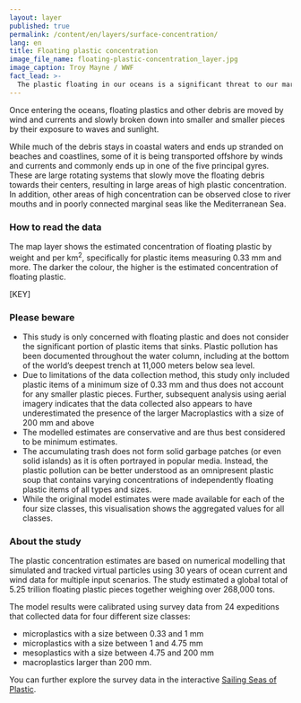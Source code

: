 ```yaml
---
layout: layer
published: true
permalink: /content/en/layers/surface-concentration/
lang: en
title: Floating plastic concentration
image_file_name: floating-plastic-concentration_layer.jpg
image_caption: Troy Mayne / WWF
fact_lead: >-
  The plastic floating in our oceans is a significant threat to our marine ecosystems. Seabirds, fish and marine mammals can become entangled in or ingest plastic debris, and as a result toxic pollutants can accumulate in the food chains. In addition to its environmental impacts, floating plastic can also adversely affect our economy, specifically the tourism and fisheries sectors.
---
```


Once entering the oceans, floating plastics and other debris are moved by wind and currents and slowly broken down into smaller and smaller pieces by their exposure to waves and sunlight.

While much of the debris stays in coastal waters and ends up stranded on beaches and coastlines, some of it is being transported offshore by winds and currents and commonly ends up in one of the five principal gyres. These are large rotating systems that slowly move the floating debris towards their centers, resulting in large areas of high plastic concentration. In addition, other areas of high concentration can be observed close to river mouths and in poorly connected marginal seas like the Mediterranean Sea.

### How to read the data

The map layer shows the estimated concentration of floating plastic by weight and per km<sup>2</sup>, specifically for plastic items measuring 0.33 mm and more. The darker the colour, the higher is the estimated concentration of floating plastic.

[KEY]

### Please beware

* This study is only concerned with floating plastic and does not consider the significant portion of plastic items that sinks. Plastic pollution has been documented throughout the water column, including at the bottom of the world’s deepest trench at 11,000 meters below sea level.
* Due to limitations of the data collection method, this study only included plastic items of a minimum size of 0.33 mm and thus does not account for any smaller plastic pieces. Further, subsequent analysis using aerial imagery indicates that the data collected also appears to have underestimated the presence of the larger Macroplastics with a size of 200 mm and above
* The modelled estimates are conservative and are thus best considered to be minimum estimates.
* The accumulating trash does not form solid garbage patches (or even solid islands) as it is often portrayed in popular media. Instead, the plastic pollution can be better understood as an omnipresent plastic soup that contains varying concentrations of independently floating plastic items of all types and sizes.
* While the original model estimates were made available for each of the four size classes, this visualisation shows the aggregated values for all classes.

### About the study

The plastic concentration estimates are based on numerical modelling that simulated and tracked virtual particles using 30 years of ocean current and wind data for multiple input scenarios. The study estimated a global total of 5.25 trillion floating plastic pieces together weighing over 268,000 tons.

The model results were calibrated using survey data from 24 expeditions that collected data for four different size classes:
* microplastics with a size between 0.33 and 1 mm
* microplastics with a size between 1 and 4.75 mm
* mesoplastics with a size between 4.75 and 200 mm
* macroplastics larger than 200 mm.

You can further explore the survey data in the interactive [Sailing Seas of Plastic](http://app.dumpark.com/seas-of-plastic-2/).
